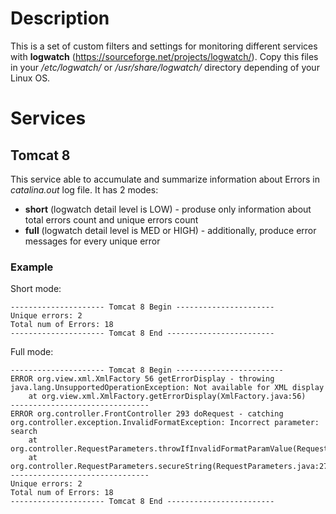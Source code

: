 # Description #
This is a set of custom filters and settings for monitoring different services with **logwatch** (https://sourceforge.net/projects/logwatch/). Copy this files in your _/etc/logwatch/_ or _/usr/share/logwatch/_ directory depending of your Linux OS.
# Services #
## Tomcat 8 ##
This service able to accumulate and summarize information about Errors in _catalina.out_ log file.
It has 2 modes:

*	**short** (logwatch detail level is LOW) - produse only information about total errors count and unique errors count
*	**full** (logwatch detail level is MED or HIGH) - additionally, produce error messages for every unique error

### Example ###
Short mode:
	
	
	--------------------- Tomcat 8 Begin ----------------------
	Unique errors: 2
	Total num of Errors: 18
	--------------------- Tomcat 8 End ------------------------

Full mode:
	
	--------------------- Tomcat 8 Begin ------------------------
	ERROR org.view.xml.XmlFactory 56 getErrorDisplay - throwing java.lang.UnsupportedOperationException: Not available for XML display
		at org.view.xml.XmlFactory.getErrorDisplay(XmlFactory.java:56)
	-------------------------------
	ERROR org.controller.FrontController 293 doRequest - catching org.controller.exception.InvalidFormatException: Incorrect parameter: search
		at org.controller.RequestParameters.throwIfInvalidFormatParamValue(RequestParameters.java:2831)
		at org.controller.RequestParameters.secureString(RequestParameters.java:2788)
	-------------------------------
	Unique errors: 2
	Total num of Errors: 18
	--------------------- Tomcat 8 End ------------------------
	
